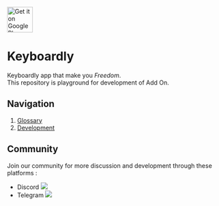 <a href="https://play.google.com/store/apps/details?id=app.keyboardly.android"><img alt="Get it on Google Play" src="https://play.google.com/intl/en_us/badges/images/generic/en-play-badge.png" height=60px /></a>

# Keyboardly
Keyboardly app that make you *Freedom*.
<br>
This repository is playground for development of Add On.

## Navigation
1. [Glossary](/doc/Glossary.md)
2. [Development](/doc/Addon.md)

## Community
Join our community for more discussion and development through these platforms :
<br>
- Discord [![](https://dcbadge.vercel.app/api/server/26zazeRwEc?style=flat)](https://discord.gg/26zazeRwEc)
- Telegram [![](https://img.shields.io/badge/Keyboardly%20Community-12%20members-brightgreen?logo=telegram)](https://t.me/+ZGByTapdX1ljMDQ1)
